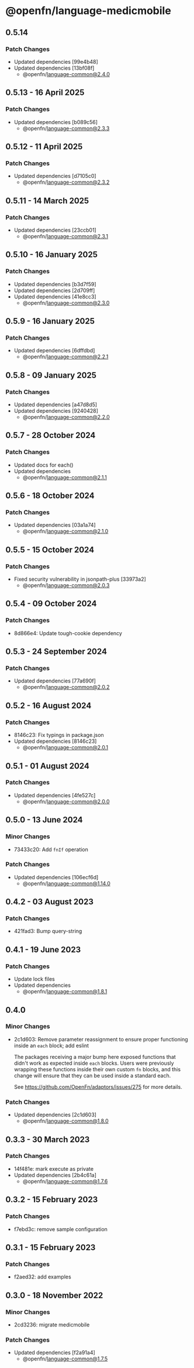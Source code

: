 # @openfn/language-medicmobile

## 0.5.14

### Patch Changes

- Updated dependencies [99e4b48]
- Updated dependencies [13bf08f]
  - @openfn/language-common@2.4.0

## 0.5.13 - 16 April 2025

### Patch Changes

- Updated dependencies \[b089c56]
  - @openfn/language-common@2.3.3

## 0.5.12 - 11 April 2025

### Patch Changes

- Updated dependencies \[d7105c0]
  - @openfn/language-common@2.3.2

## 0.5.11 - 14 March 2025

### Patch Changes

- Updated dependencies \[23ccb01]
  - @openfn/language-common@2.3.1

## 0.5.10 - 16 January 2025

### Patch Changes

- Updated dependencies \[b3d7f59]
- Updated dependencies \[2d709ff]
- Updated dependencies \[41e8cc3]
  - @openfn/language-common@2.3.0

## 0.5.9 - 16 January 2025

### Patch Changes

- Updated dependencies \[6dffdbd]
  - @openfn/language-common@2.2.1

## 0.5.8 - 09 January 2025

### Patch Changes

- Updated dependencies \[a47d8d5]
- Updated dependencies \[9240428]
  - @openfn/language-common@2.2.0

## 0.5.7 - 28 October 2024

### Patch Changes

- Updated docs for each()
- Updated dependencies
  - @openfn/language-common@2.1.1

## 0.5.6 - 18 October 2024

### Patch Changes

- Updated dependencies \[03a1a74]
  - @openfn/language-common@2.1.0

## 0.5.5 - 15 October 2024

### Patch Changes

- Fixed security vulnerability in jsonpath-plus \[33973a2]
  - @openfn/language-common@2.0.3

## 0.5.4 - 09 October 2024

### Patch Changes

- 8d866e4: Update tough-cookie dependency

## 0.5.3 - 24 September 2024

### Patch Changes

- Updated dependencies \[77a690f]
  - @openfn/language-common@2.0.2

## 0.5.2 - 16 August 2024

### Patch Changes

- 8146c23: Fix typings in package.json
- Updated dependencies \[8146c23]
  - @openfn/language-common@2.0.1

## 0.5.1 - 01 August 2024

### Patch Changes

- Updated dependencies \[4fe527c]
  - @openfn/language-common@2.0.0

## 0.5.0 - 13 June 2024

### Minor Changes

- 73433c20: Add `fnIf` operation

### Patch Changes

- Updated dependencies \[106ecf6d]
  - @openfn/language-common@1.14.0

## 0.4.2 - 03 August 2023

### Patch Changes

- 421fad3: Bump query-string

## 0.4.1 - 19 June 2023

### Patch Changes

- Update lock files
- Updated dependencies
  - @openfn/language-common@1.8.1

## 0.4.0

### Minor Changes

- 2c1d603: Remove parameter reassignment to ensure proper functioning inside an
  `each` block; add eslint

  The packages receiving a major bump here exposed functions that didn't work as
  expected inside `each` blocks. Users were previously wrapping these functions
  inside their own custom `fn` blocks, and this change will ensure that they can
  be used inside a standard each.

  See https://github.com/OpenFn/adaptors/issues/275 for more details.

### Patch Changes

- Updated dependencies \[2c1d603]
  - @openfn/language-common@1.8.0

## 0.3.3 - 30 March 2023

### Patch Changes

- 14f481e: mark execute as private
- Updated dependencies \[2b4c61a]
  - @openfn/language-common@1.7.6

## 0.3.2 - 15 February 2023

### Patch Changes

- f7ebd3c: remove sample configuration

## 0.3.1 - 15 February 2023

### Patch Changes

- f2aed32: add examples

## 0.3.0 - 18 November 2022

### Minor Changes

- 2cd3236: migrate medicmobile

### Patch Changes

- Updated dependencies \[f2a91a4]
  - @openfn/language-common@1.7.5
